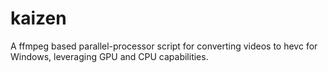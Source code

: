 # kaizen
A ffmpeg based parallel-processor script for converting videos to hevc for Windows, leveraging GPU and CPU capabilities.
